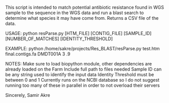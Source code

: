  This script is intended to match potential antibiotic resistance found in WGS sample to the sequence in the WGS 
 data and run a blast search to determine what species it may have come from. Returns a CSV file of the data.

USAGE: 
 python resParse.py [HTM_FILE] [CONTIG_FILE] [SAMPLE_ID] [NUMBER_OF_MATCHES] [IDENTITY_THRESHOLD]

EXAMPLE: 
 python /home/sakre/projects/Res_BLAST/resParse.py test.htm final.contigs.fa DMDT001A 3 .9

NOTES:
 Make sure to load biopython module, other dependencies are already loaded on the Farm
 Include full path to files needed
 Sample ID can be any string used to identify the input data
 Identity Threshold must be between 0 and 1
 Currently runs on the NCBI database so I do not suggest running too many of these in parallel in order to not overload their servers


Sincerely,
Samir Akre
